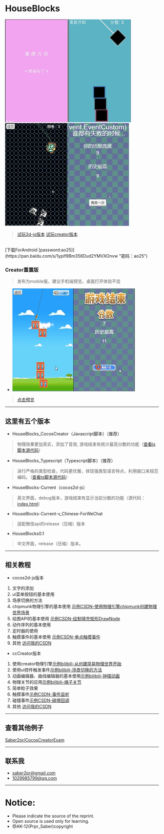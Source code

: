 # HouseBlocks
![loadingImage...](https://github.com/Saber2pr/MyWeb/blob/master/resource/HB_CU.jpg "cocos2d-js版本")
![loadingImage...](https://github.com/Saber2pr/MyWeb/blob/master/resource/HB_CCC.jpg "cocosCreator版本")

> [试玩2d-js版本](https://saber2pr.github.io/HouseBlocks/HouseBlocks-current/)
> [试玩creator版本](https://saber2pr.github.io/HouseBlocks/HouseBlocks_CocosCreator/build/web-mobile/)
  <br>
  [下载ForAndroid [password:ao25]](https://pan.baidu.com/s/1ypif9Bm356Dud2YMVXOnvw "密码：ao25")

### Creator重置版
> 发布为mobile版，建议手机端预览，桌面打开体验不佳
* ![creator重置版](https://github.com/Saber2pr/MyWeb/blob/master/resource/newHouseBlocks.jpg)
> [点击预览](https://saber2pr.github.io/HouseBlocks/HouseBlocks_CocosCreator/build/web-mobile0.1/)
***
## 这里有五个版本
* HouseBlocks_CocosCreator（Javascript脚本）（推荐）
> 物理效果更加真实，添加了音效, 游戏结束有统计最高分数的功能（[查看js脚本源代码](https://github.com/Saber2pr/HouseBlocks/tree/master/HouseBlocks_CocosCreator/assets/javascript)）
* HouseBlocks_Typescript（Typescript脚本）（推荐）
> 进行严格的类型检查，代码更优雅，体现强类型语言特点，利用接口来规范编码。（[查看ts脚本源代码](https://github.com/Saber2pr/HouseBlocks/tree/master/HouseBlocks_Typescript/assets/Script)）
* HouseBlocks-Current（cocos2d-js）
> 英文界面，debug版本，游戏结束有显示当前分数的功能（源代码：[index.html](https://github.com/Saber2pr/HouseBlocks/blob/master/HouseBlocks-current/index.html)）
* HouseBlocks-Current-v_Chinese-ForWeChat
> 适配微信api的release（压缩）版本
* HouseBlocks0.1
> 中文界面，release（压缩）版本。
***
## 相关教程
* cocos2d-js版本
 1. 文字的添加
 2. ui菜单按钮的基本使用
 3. 场景切换的方法
 4. chipmunk物理引擎的基本使用 [示例CSDN-使用物理引擎chipmunk创建物理世界场景](https://blog.csdn.net/u011607490/article/details/81347359)
 5. 绘图API的基本使用 [示例CSDN-绘制填充矩形DrawNode](https://blog.csdn.net/u011607490/article/details/81368195)
 6. 动作序列的基本使用
 7. 定时器的使用
 8. 触摸事件的基本使用 [示例CSDN-单点触摸事件](https://blog.csdn.net/u011607490/article/details/81388344)
 9. 其他 [访问我的CSDN](https://blog.csdn.net/u011607490/article/category/7899652)

* ccCreator版本
 1. 使用creator物理引擎[示例bilibili-从创建简易物理世界开始](https://www.bilibili.com/video/av30401963)
 2. 使用ui控件触发事件[示例bilibili-场景切换的方法](https://www.bilibili.com/video/av30373678)
 3. 动画编辑器、曲线编辑器的基本使用[示例bilibili-钟摆动画](https://www.bilibili.com/video/av30396417)
 4. 物理关节的应用[示例bilibili-绳子关节](https://www.bilibili.com/video/av30446473)
 5. 简单粒子效果
 6. 触摸事件[示例CSDN-事件监听](https://blog.csdn.net/u011607490/article/details/82179038)
 7. 碰撞事件[示例CSDN-碰撞回调](https://blog.csdn.net/u011607490/article/details/82179686)
 8. 其他 [访问我的CSDN](https://blog.csdn.net/u011607490/article/category/7971217)
***
## 查看其他例子
[Saber2pr/CocosCreatorExam](https://github.com/Saber2pr/CocosCreatorExam)
***
## 联系我
* saber2pr@gmail.com
* 1029985799@qq.com
***
# Notice:
* Please indicate the source of the reprint.
* Open source is used only for learning.
* @AK-12(Prpr_Saber)copyright
